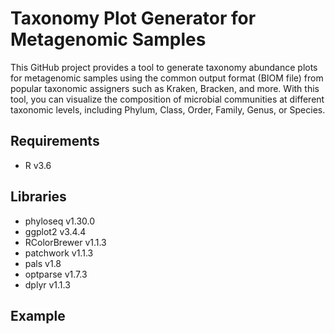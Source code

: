 # Taxonomy Plot Generator for Metagenomic Samples
This GitHub project provides a tool to generate taxonomy abundance plots for metagenomic samples using the common output format (BIOM file) from popular taxonomic assigners such as Kraken, Bracken, and more. With this tool, you can visualize the composition of microbial communities at different taxonomic levels, including Phylum, Class, Order, Family, Genus, or Species.

## Requirements
- R v3.6

## Libraries
- phyloseq v1.30.0
- ggplot2 v3.4.4
- RColorBrewer v1.1.3
- patchwork v1.1.3
- pals v1.8
- optparse v1.7.3
- dplyr v1.1.3

## Example